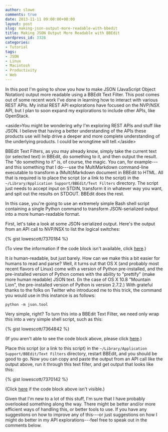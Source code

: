 ```yaml
---
author: slowe
comments: true
date: 2013-11-11 09:00:00+00:00
layout: post
slug: making-json-output-more-readable-with-bbedit
title: Making JSON Output More Readable with BBEdit
wordpress_id: 3328
categories:
- Tutorial
tags:
- JSON
- Linux
- Macintosh
- Productivity
- Web
---
```


In this post I'm going to show you how to make JSON (JavaScript Object Notation) output more readable using a BBEdit Text Filter. This post comes out of some recent work I've done in learning how to interact with various REST APIs. My initial REST API explorations have focused on the NVP/NSX API, but I plan to soon expand my explorations to include other APIs, like OpenStack.

&lt;aside&gt;You might be wondering _why_ I'm exploring REST APIs and stuff like JSON. I believe that having a better understanding of the APIs these products use will help drive a deeper and more complete understanding of the underlying products. I could be wrongtime will tell.&lt;/aside&gt;

BBEdit Text Filters, as you may already know, simply take the current text (or selected text) in BBEdit, do something to it, and then output the result. The "do something to it" is, of course, the magic. You can, for example---and this something that I do---use the MultiMarkdown command-line executable to transform a (Multi)Markdown document in BBEdit to HTML. All that is required is to place the script (or a link to the script) in the `~/Library/Application Support/BBEdit/Text Filters` directory. The script just needs to accept input on STDIN, transform it in whatever way you want, and spit out the results on STDOUT. BBEdit does the rest.

In this case, you're going to use an extremely simple Bash shell script containing a single Python command to transform JSON-serialized output into a more human-readable format.

First, let's take a look at some JSON-serialized output. Here's the output from an API call to NVP/NSX to list the logical switches:

{% gist lowescott/7370184 %}

(To view the information if the code block isn't available, click [here](https://gist.github.com/lowescott/7370184).)

It _is_ human-readable, but just barely. How can we make this a bit easier for humans to read and parse? Well, it turns out that OS X (and probably most recent flavors of Linux) come with a version of Python pre-installed, and the pre-installed version of Python comes with the ability to "prettify" (make more human readable) JSON text. (In the case of OS X 10.8 "Mountain Lion", the pre-installed version of Python is version 2.7.2.) With grateful thanks to the folks on Twitter who introduced me to this trick, the command you would use in this instance is as follows:

    python -m json.tool

Very simple, right? To turn this into a BBEdit Text Filter, we need only wrap this into a very simple shell script, such as this:

{% gist lowescott/7364842 %}

(If you aren't able to see the code block above, please click [here](https://gist.github.com/lowescott/7364842).)

Place this script (or a link to this script) in the `~/Library/Application Support/BBEdit/Text Filters` directory, restart BBEdit, and you should be good to go. Now you can copy and paste the output from an API call like the output above, run it through this text filter, and get output that looks like this:

{% gist lowescott/7370142 %}

(Click [here](https://gist.github.com/lowescott/7370142) if the code block above isn't visible.)

Given that I'm new to a lot of this stuff, I'm sure that I have probably overlooked something along the way. There might be better and/or more efficient ways of handling this, or better tools to use. If you have any suggestions on how to improve any of this---or just suggestions on how I might do better in my API explorations---feel free to speak out in the comments below.
